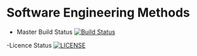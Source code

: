# Software Engineering Methods

- Master Build Status [![Build Status](https://travis-ci.org/HzKharel/seMethodsWk1.svg?branch=master)](https://travis-ci.org/HzKharel/seMethodsWk1)

-Licence Status [![LICENSE](https://img.shields.io/github/license/HzKharel/seMethodsWk1.svg?style=flat-square)](https://github.com/HzKharel/seMethodsWk1/blob/master/LICENSE)
